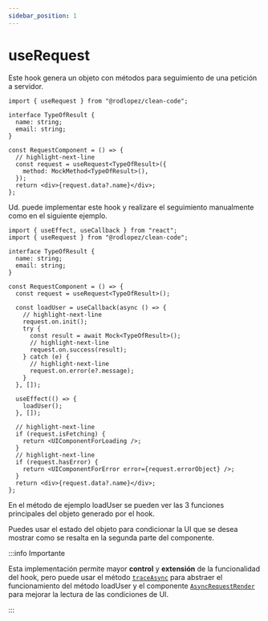 ```yaml
---
sidebar_position: 1
---
```


# useRequest

Este hook genera un objeto con métodos para seguimiento de una petición a servidor.

```tsx title="RequestComponent.tsx"
import { useRequest } from "@rodlopez/clean-code";

interface TypeOfResult {
  name: string;
  email: string;
}

const RequestComponent = () => {
  // highlight-next-line
  const request = useRequest<TypeOfResult>({
    method: MockMethod<TypeOfResult>(),
  });
  return <div>{request.data?.name}</div>;
};
```

Ud. puede implementar este hook y realizare el seguimiento manualmente como en el siguiente ejemplo.

```tsx title="RequestComponent.tsx"
import { useEffect, useCallback } from "react";
import { useRequest } from "@rodlopez/clean-code";

interface TypeOfResult {
  name: string;
  email: string;
}

const RequestComponent = () => {
  const request = useRequest<TypeOfResult>();

  const loadUser = useCallback(async () => {
    // highlight-next-line
    request.on.init();
    try {
      const result = await Mock<TypeOfResult>();
      // highlight-next-line
      request.on.success(result);
    } catch (e) {
      // highlight-next-line
      request.on.error(e?.message);
    }
  }, []);

  useEffect(() => {
    loadUser();
  }, []);

  // highlight-next-line
  if (request.isFetching) {
    return <UIComponentForLoading />;
  }
  // highlight-next-line
  if (request.hasError) {
    return <UIComponentForError error={request.errorObject} />;
  }
  return <div>{request.data?.name}</div>;
};
```

En el método de ejemplo loadUser se pueden ver las 3 funciones principales del objeto generado por el hook.

Puedes usar el estado del objeto para condicionar la UI que se desea mostrar como se resalta en la segunda parte del componente.

:::info Importante

Esta implementación permite mayor **control** y **extensión** de la funcionalidad del hook, pero puede usar el método [`traceAsync`](/docs/fetching/traceAsync) para abstraer el funcionamiento del método loadUser y el componente [`AsyncRequestRender`](/docs/fetching/AsyncRequestRender) para mejorar la lectura de las condiciones de UI.

:::
